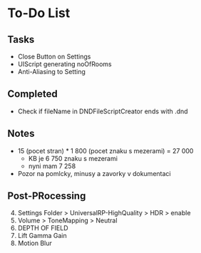 # To-Do List

## Tasks

- Close Button on Settings
- UIScript generating noOfRooms
- Anti-Aliasing to Setting

## Completed

- Check if fileName in DNDFileScriptCreator ends with .dnd

## Notes

- 15 (pocet stran) * 1 800 (pocet znaku s mezerami) = 27 000
  - KB je 6 750 znaku s mezerami
  - nyni mam 7 258
- Pozor na pomlcky, minusy a zavorky v dokumentaci

## Post-PRocessing

4. Settings Folder > UniversalRP-HighQuality > HDR > enable
6. Volume > ToneMapping > Neutral
7. DEPTH OF FIELD
8. Lift Gamma Gain
9. Motion Blur
